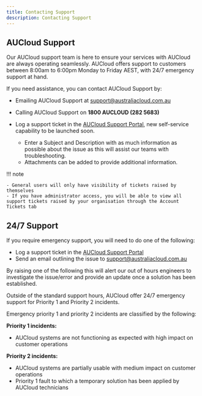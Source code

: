```yaml
---
title: Contacting Support
description: Contacting Support
---
```


## AUCloud Support

Our AUCloud support team is here to ensure your services with AUCloud are always operating seamlessly. AUCloud offers support to customers between 8:00am to 6:00pm Monday to Friday AEST, with 24/7 emergency support at hand. 

If you need assistance, you can contact AUCloud Support by:

- Emailing AUCloud Support at [support@australiacloud.com.au](mailto:support@australiacloud.com.au)

- Calling AUCloud Support on **1800 AUCLOUD (282 5683)**

- Log a support ticket in the [AUCloud Support Portal](./aucloud_support_portal), new self-service capability to be launched soon.

	- Enter a Subject and Description with as much information as possible about the issue as this will assist our teams with troubleshooting.
	- Attachments can be added to provide additional information.
 
!!! note

	- General users will only have visibility of tickets raised by themselves
	- If you have administrator access, you will be able to view all support tickets raised by your organisation through the Account Tickets tab

## 24/7 Support

If you require emergency support, you will need to do one of the following:

- Log a support ticket in the [AUCloud Support Portal](./aucloud_support_portal)
- Send an email outlining the issue to [support@australiacloud.com.au](mailto:support@australiacloud.com.au)

By raising one of the following this will alert our out of hours engineers to investigate the issue/error and provide an update once a solution has been established.

Outside of the standard support hours, AUCloud offer 24/7 emergency support for Priority 1 and Priority 2 incidents.

Emergency priority 1 and priority 2 incidents are classified by the following:

**Priority 1 incidents:**

- AUCloud systems are not functioning as expected with high impact on customer operations
   
**Priority 2 incidents:**

- AUCloud systems are partially usable with medium impact on customer operations
- Priority 1 fault to which a temporary solution has been applied by AUCloud technicians